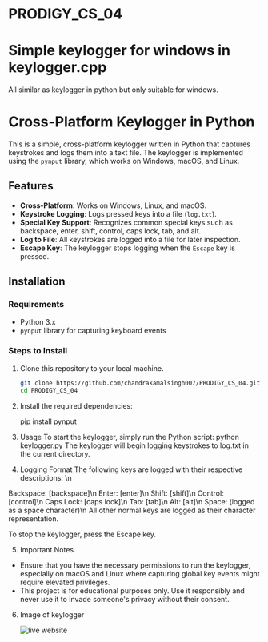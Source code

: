 # PRODIGY_CS_04
# Simple keylogger for windows in keylogger.cpp
All similar as keylogger in python but only suitable for windows.

# Cross-Platform Keylogger in Python

This is a simple, cross-platform keylogger written in Python that captures keystrokes and logs them into a text file. The keylogger is implemented using the `pynput` library, which works on Windows, macOS, and Linux.

## Features

- **Cross-Platform**: Works on Windows, Linux, and macOS.
- **Keystroke Logging**: Logs pressed keys into a file (`log.txt`).
- **Special Key Support**: Recognizes common special keys such as backspace, enter, shift, control, caps lock, tab, and alt.
- **Log to File**: All keystrokes are logged into a file for later inspection.
- **Escape Key**: The keylogger stops logging when the `Escape` key is pressed.

## Installation

### Requirements

- Python 3.x
- `pynput` library for capturing keyboard events

### Steps to Install

1. Clone this repository to your local machine.

   ```bash
   git clone https://github.com/chandrakamalsingh007/PRODIGY_CS_04.git
   cd PRODIGY_CS_04
2. Install the required dependencies:

    pip install pynput

3. Usage
    To start the keylogger, simply run the Python script:
    python keylogger.py
The keylogger will begin logging keystrokes to log.txt in the current directory.
4.  Logging Format
The following keys are logged with their respective descriptions: \n

Backspace: [backspace]\n
Enter: [enter]\n
Shift: [shift]\n
Control: [control]\n
Caps Lock: [caps lock]\n
Tab: [tab]\n
Alt: [alt]\n
Space: (logged as a space character)\n
All other normal keys are logged as their character representation.

To stop the keylogger, press the Escape key.

5. Important Notes
- Ensure that you have the necessary permissions to run the keylogger, especially on macOS and Linux where capturing global key events might require elevated privileges.
- This project is for educational purposes only. Use it responsibly and never use it to invade someone's privacy without their consent.

6.  Image of keylogger

    ![live website](https://github.com/chandrakamalsingh007/PRODIGY_CS_04/blob/main/keylogger.jpg)




